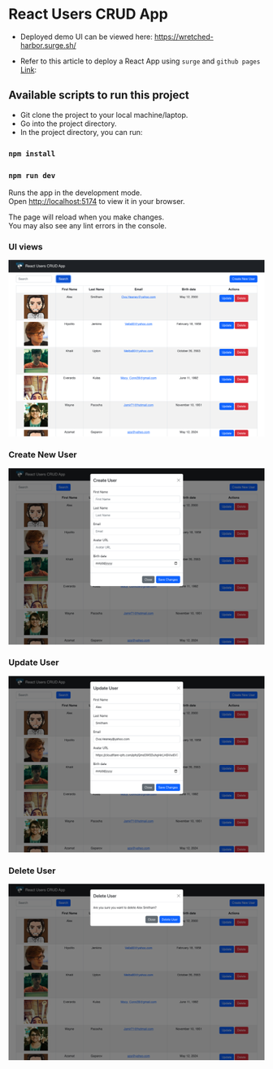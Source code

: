 # React Users CRUD App

- Deployed demo UI can be viewed here: https://wretched-harbor.surge.sh/

- Refer to this article to deploy a React App using `surge` and `github pages` [Link](https://www.freecodecamp.org/news/surge-vs-github-pages-deploying-a-create-react-app-project-c0ecbf317089):

## Available scripts to run this project

- Git clone the project to your local machine/laptop.
- Go into the project directory.
- In the project directory, you can run:

### `npm install`

### `npm run dev`

Runs the app in the development mode.\
Open [http://localhost:5174](http://localhost:5174) to view it in your browser.

The page will reload when you make changes.\
You may also see any lint errors in the console.

### UI views

![view](./src/assets/images/view1.png)

### Create New User

![create](./src/assets/images/create.png)

### Update User

![update](./src/assets/images/update.png)

### Delete User

![delete](./src/assets/images/delete.png)

